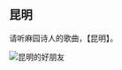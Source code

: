 ## 昆明

请听麻园诗人的歌曲，【昆明】。

![昆明的好朋友](https://thumbnail3.baidupcs.com/thumbnail/d8376493cab611103e159e132519fde8?fid=3845739828-250528-943655847425513&time=1718463600&rt=yt&sign=FDTAER-DCb740ccc5511e5e8fedcff06b081203-gdJ8QOmZ8bFPgpHzxAc5hjkjS%2Fc%3D&expires=24h&chkv=0&chkbd=0&chkpc=&dp-logid=655977521&dp-callid=0&size=c2560_u1440&quality=90&vuk=-&ft=video&autopolicy=1 "昆明的好朋友")

